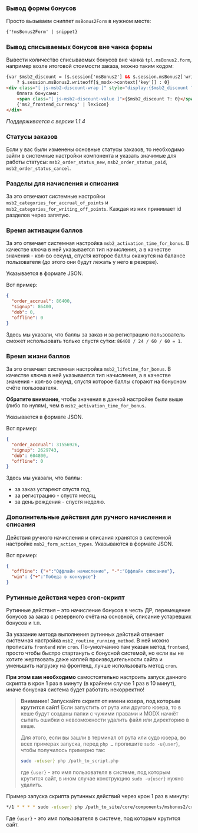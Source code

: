 ### Вывод формы бонусов

Просто вызываем сниппет `msBonus2Form` в нужном месте:

```html
{'!msBonus2Form' | snippet}
```


### Вывод списываемых бонусов вне чанка формы

Вывести количество списываемых бонусов вне чанка `tpl.msBonus2.form`, например возле итоговой стоимости заказа, можно таким кодом:

```html
{var $msb2_discount = ($.session['msBonus2'] && $.session.msBonus2['writeoff'])
    ? $.session.msBonus2.writeoff[$_modx->context['key']] : 0}
<div class="[ js-msb2-discount-wrap ]" style="display:{$msb2_discount ? 'block' : 'none'}">
    Оплата бонусами:
    <span class="[ js-msb2-discount-value ]">{$msb2_discount ?: 0}</span>
    {'ms2_frontend_currency' | lexicon}
</div>
```
_Поддерживается с версии 1.1.4_


### Статусы заказов

Если у вас были изменены основные статусы заказов, то необходимо зайти в системные настройки компонента и указать значимые для работы статусы: `msb2_order_status_new`, `msb2_order_status_paid`, `msb2_order_status_cancel`.


### Разделы для начисления и списания

За это отвечают системные настройки `msb2_categories_for_accrual_of_points` и `msb2_categories_for_writing_off_points`.
Каждая из них принимает id разделов через запятую.


### Время активации баллов

За это отвечает системная настройка `msb2_activation_time_for_bonus`. В качестве ключа в ней указывается тип начисления, а в качестве значения - кол-во секунд, спустя которое баллы окажутся на балансе пользователя (до этого они будут лежать у него в резерве).

Указывается в формате JSON.

Вот пример:

```json
{
  "order_accrual": 86400,
  "signup": 86400,
  "dob": 0,
  "offline": 0
}
```

Здесь мы указали, что баллы за заказ и за регистрацию пользователь сможет использовать только спустя сутки: `86400 / 24 / 60 / 60 = 1`.


### Время жизни баллов

За это отвечает системная настройка `msb2_lifetime_for_bonus`. В качестве ключа в ней указывается тип начисления, а в качестве значения - кол-во секунд, спустя которое баллы сгорают на бонусном счёте пользователя.

**Обратите внимание**, чтобы значения в данной настройке были выше (либо по нулям), чем в `msb2_activation_time_for_bonus`.

Указывается в формате JSON.

Вот пример:

```json
{
  "order_accrual": 31556926,
  "signup": 2629743,
  "dob": 604800,
  "offline": 0
}
```

Здесь мы указали, что баллы:
- за заказ устареют спустя год,
- за регистрацию - спустя месяц,
- за день рождения - спустя неделю.


### Дополнительные действия для ручного начисления и списания

Действия ручного начисления и списания хранятся в системной настройке `msb2_form_action_types`.
Указываются в формате JSON.

Вот пример:

```json
{
  "offline": {"+":"Оффлайн начисление", "-":"Оффлайн списание"},
  "win": {"+":"Победа в конкурсе"}
}
```


### Рутинные действия через cron-скрипт

Рутинные действия – это начисление бонусов в честь ДР, перемещение бонусов за заказ с резервного счёта на основной, списание устаревших бонусов и т.п.

За указание метода выполнения рутинных действий отвечает системная настройка `msb2_routine_running_method`. В ней можно прописать `frontend` или `cron`.
По-умолчанию там указан метод `frontend`, просто чтобы быстро стартануть с бонусной системой, но если вы не хотите жертвовать даже каплей производительности сайта и уменьшить нагрузку на фронтенд, лучше использовать метод `cron`.

**При этом вам необходимо** самостоятельно настроить запуск данного скрипта в крон 1 раз в минуту (в крайнем случае 1 раз в 10 минут), иначе бонусная система будет работать некорректно!


> **Внимание!**
> **Запускайте скрипт от имени юзера, под которым крутится сайт!**
> Если запустить от рута или другого юзера, то в кеше будут созданы папки с чужими правами и MODX начнёт сыпать ошибки о невозможности удалить файл или директорию в кеше.
>
> Для этого, если вы зашли в терминал от рута или судо юзера, во всех примерах запуска, перед `php …` пропишите `sudo -u{user}`, чтобы получилось примерно так:
>
>```bash
> sudo -u{user} php /path_to_script.php
> ```
>
> где `{user}` - это имя пользователя в системе, под которым крутится сайт, в ином случае конструкцию `sudo -u{user}` нужно удалить.


Пример запуска скрипта рутинных действий через крон 1 раз в минуту:

```bash
*/1 * * * * sudo -u{user} php /path_to_site/core/components/msbonus2/cron/routine.php
```

Где `{user}` - это имя пользователя в системе, под которым крутится сайт.
